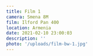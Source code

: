 ```yaml
---
title: Film 1
camera: Smena 8M
film: Ilford Pan 400
location: Armenia
date: 2021-02-10 23:00:03
description: ''
photo: '/uploads/film-bw-1.jpg'
---
```


